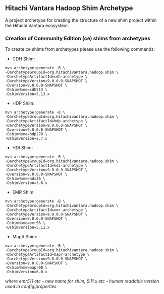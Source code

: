 ## Hitachi Vantara Hadoop Shim Archetype

A project archetype for creating the structure of a new shim project within the Hitachi Vantara ecosystem.

### Creation of Community Edition (ce) shims from archetypes

To create ce shims from archetypes please use the following commands:

 - CDH Shim:
```
mvn archetype:generate -B \
-DarchetypeGroupId=org.hitachivantara.hadoop.shim \
-DarchetypeArtifactId=cdh-archetype \
-DarchetypeVersion=9.0.0.0-SNAPSHOT \
-Dversion=9.0.0.0-SNAPSHOT \
-DshimName=cdh513 \
-DshimVersion=5.13.x
```

 - HDP Shim:
```
mvn archetype:generate -B \
-DarchetypeGroupId=org.hitachivantara.hadoop.shim \
-DarchetypeArtifactId=hdp-archetype \
-DarchetypeVersion=9.0.0.0-SNAPSHOT \
-Dversion=9.0.0.0-SNAPSHOT \
-DshimName=hdp270 \
-DshimVersion=2.7.x
```

 - HDI Shim:
```
mvn archetype:generate -B \
-DarchetypeGroupId=org.hitachivantara.hadoop.shim \
-DarchetypeArtifactId=hdi-archetype \
-DarchetypeVersion=9.0.0.0-SNAPSHOT \
-Dversion=9.0.0.0-SNAPSHOT \
-DshimName=hdi36 \
-DshimVersion=3.6.x
```

 - EMR Shim:
```
mvn archetype:generate -B \
-DarchetypeGroupId=org.hitachivantara.hadoop.shim \
-DarchetypeArtifactId=emr-archetype \
-DarchetypeVersion=9.0.0.0-SNAPSHOT \
-Dversion=9.0.0.0-SNAPSHOT \
-DshimName=emr56 \
-DshimVersion=5.11.x
```

 - MapR Shim:
```
mvn archetype:generate -B \
-DarchetypeGroupId=org.hitachivantara.hadoop.shim \
-DarchetypeArtifactId=mapr-archetype \
-DarchetypeVersion=9.0.0.0-SNAPSHOT \
-Dversion=9.0.0.0-SNAPSHOT \
-DshimName=mapr60 \
-DshimVersion=6.0.x
```
*where emr511 etc - new name for shim, 5.11.x etc - human readable version used in config.properties*
